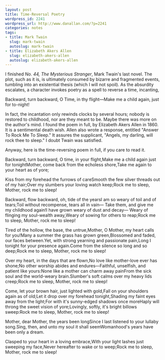 ```yaml
---
layout: post
title: Time-Reversal Poetry
wordpress_id: 2241
wordpress_url: http://www.danallan.com/?p=2241
categories: notes
tags:
- title: Mark Twain
  slug: mark-twain
  autoslug: mark-twain
- title: Elizabeth Akers Allen
  slug: elizabeth-akers-allen
  autoslug: elizabeth-akers-allen
---
```


I finished _No. 44, The Mysterious Stranger_, Mark Twain's last novel. The plot, such as it is, is ultimately consumed by bizarre and fragmented events, tumbling into an existential thesis (which I will not spoil). As the absurdity escalates, a character invokes poetry as a spell to reverse a time, incanting,
> 
Backward, turn backward, O Time, in thy flight—Make me a child again, just for to-night!

In fact, the incantation only rewinds clocks by several hours; nobody is restored to childhood, nor are they meant to be. Maybe there was more on the author's mind. I found the poem in full, by Elizabeth Akers Allen in 1860. It is a sentimental death wish. Allen also wrote a response, entitled "Answer To Rock Me To Sleep." It assures the supplicant, "Angels, my darling, will rock thee to sleep." I doubt Twain was satisfied.

Anyway, here is the time-reversing poem in full, if you care to read it.
> 
Backward, turn backward, O time, in your flight,Make me a child again just for tonightMother, come back from the echoless shore,Take me again to your heart as of yore;

Kiss from my forehead the furrows of careSmooth the few silver threads out of my hair;Over my slumbers your loving watch keep;Rock me to sleep, Mother, rock me to sleep!

Backward, flow backward, oh, tide of the yearsI am so weary of toil and of tears;Toil without recompense, tears all in vain— Take them, and give me my childhood again!I have grown weary of dust and decay— Weary of flinging my soul-wealth away,Weary of sowing for others to reap;Rock me to sleep, Mother, rock me to sleep!

Tired of the hollow, the base, the untrue,Mother, O Mother, my heart calls for you!Many a summer the grass has grown green,Blossomed and faded, our faces between.Yet, with strong yearning and passionate pain,Long I tonight for your presence again.Come from the silence so long and so deep;Rock me to sleep, Mother, rock me to sleep!
<!--more Click to read the rest. -->
Over my heart, in the days that are flown,No love like mother-love ever has shone;No other worship abides and endures—Faithful, unselfish, and patient like yours:None like a mother can charm away painFrom the sick soul and the world-weary brain.Slumber's soft calms over my heavy lids creep;Rock me to sleep, Mother, rock me to sleep!

Come, let your brown hair, just lighted with gold,Fall on your shoulders again as of old;Let it drop over my forehead tonight,Shading my faint eyes away from the light;For with it's sunny-edged shadows once moreHaply will throng the sweet vision of yore;Lovingly, softly, it's bright billows sweep:Rock me to sleep, Mother, rock me to sleep!

Mother, dear Mother, the years been longSince I last listened to your lullaby song.Sing, then, and unto my soul it shall seemWomanhood's years have been only a dream.

Clasped to your heart in a loving embrace,With your light lashes just sweeping my face,Never hereafter to wake or to weep;Rock me to sleep, Mother, rock me to sleep!
